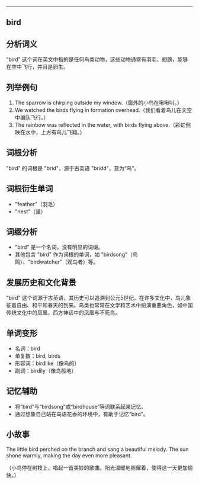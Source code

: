 
---------------
## bird
## 分析词义
"bird" 这个词在英文中指的是任何鸟类动物，这些动物通常有羽毛、翅膀，能够在空中飞行，并且是卵生。

## 列举例句
1. The sparrow is chirping outside my window.（窗外的小鸟在啾啾叫。）
2. We watched the birds flying in formation overhead.（我们看着鸟儿在天空中编队飞行。）
3. The rainbow was reflected in the water, with birds flying above.（彩虹倒映在水中，上方有鸟儿飞翔。）

## 词根分析
"bird" 的词根是 "brid"，源于古英语 "bridd"，意为“鸟”。

## 词根衍生单词
- "feather"（羽毛）
- "nest"（巢）

## 词缀分析
- "bird" 是一个名词，没有明显的词缀。
- 其他包含 "bird" 作为词根的单词，如 "birdsong"（鸟鸣）、"birdwatcher"（观鸟者）等。

## 发展历史和文化背景
"bird" 这个词源于古英语，其历史可以追溯到公元5世纪。在许多文化中，鸟儿象征着自由、和平和春天的到来。鸟类也常常在文学和艺术中扮演重要角色，如中国传统文化中的凤凰，西方神话中的凤凰与不死鸟。

## 单词变形
- 名词：bird
- 单复数：bird, birds
- 形容词：birdlike（像鸟的）
- 副词：birdily（像鸟般地）

## 记忆辅助
- 将“bird”与“birdsong”或“birdhouse”等词联系起来记忆。
- 通过想象自己站在鸟语花香的环境中，有助于记忆“bird”。

## 小故事
The little bird perched on the branch and sang a beautiful melody. The sun shone warmly, making the day even more pleasant.

（小鸟停在树枝上，唱起一首美妙的歌曲。阳光温暖地照耀着，使得这一天更加愉快。）



